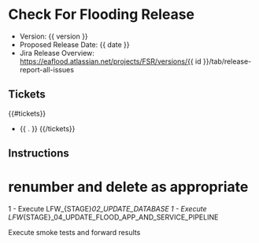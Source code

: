# Check For Flooding Release

* Version: {{ version }}
* Proposed Release Date: {{ date }}
* Jira Release Overview: https://eaflood.atlassian.net/projects/FSR/versions/{{ id }}/tab/release-report-all-issues

## Tickets

{{#tickets}}
- {{ . }}
{{/tickets}}

## Instructions

# renumber and delete as appropriate
1 - Execute LFW_{STAGE}_02_UPDATE_DATABASE
1 - Execute LFW_{STAGE}_04_UPDATE_FLOOD_APP_AND_SERVICE_PIPELINE

Execute smoke tests and forward results
